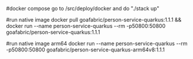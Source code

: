 #docker compose
go to /src/deploy/docker and do "./stack up"

#run native image
docker pull goafabric/person-service-quarkus:1.1.1 && docker run --name person-service-quarkus --rm -p50800:50800 goafabric/person-service-quarkus:1.1.1

#run native image arm64
docker run --name person-service-quarkus --rm -p50800:50800 goafabric/person-service-quarkus-arm64v8:1.1.1

